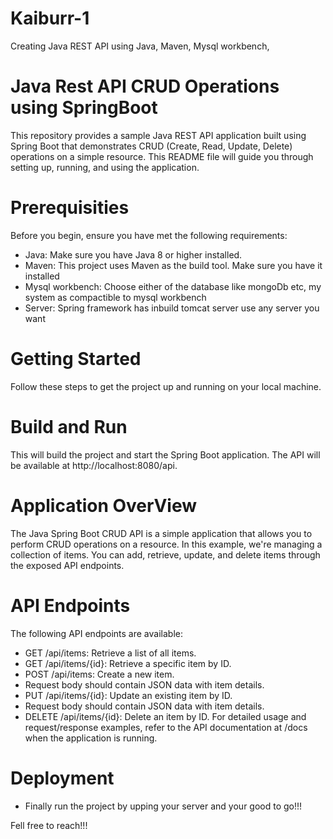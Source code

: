 # Kaiburr-1
Creating Java REST API using Java, Maven, Mysql workbench,

# Java Rest API CRUD Operations using SpringBoot
This repository provides a sample Java REST API application built using Spring Boot that demonstrates CRUD (Create, Read, Update, Delete) operations on a simple resource. This README file will guide you through setting up, running, and using the application.

# Prerequisities
Before you begin, ensure you have met the following requirements:
* Java: Make sure you have Java 8 or higher installed.
* Maven: This project uses Maven as the build tool. Make sure you have it installed
* Mysql workbench: Choose either of the database like mongoDb etc, my system as compactible to mysql workbench
* Server: Spring framework has inbuild tomcat server use any server you want
  
# Getting Started
Follow these steps to get the project up and running on your local machine.

# Build and Run
This will build the project and start the Spring Boot application. The API will be available at http://localhost:8080/api.

# Application OverView
The Java Spring Boot CRUD API is a simple application that allows you to perform CRUD operations on a resource. In this example, we're managing a collection of items. You can add, retrieve, update, and delete items through the exposed API endpoints.

# API Endpoints
The following API endpoints are available:

* GET /api/items: Retrieve a list of all items.
* GET /api/items/{id}: Retrieve a specific item by ID.
* POST /api/items: Create a new item.
* Request body should contain JSON data with item details.
* PUT /api/items/{id}: Update an existing item by ID.
* Request body should contain JSON data with item details.
* DELETE /api/items/{id}: Delete an item by ID.
For detailed usage and request/response examples, refer to the API documentation at /docs when the application is running.

# Deployment 
* Finally run the project by upping your server and your good to go!!!


Fell free to reach!!!
